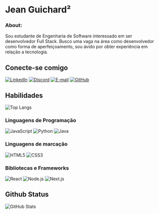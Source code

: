 # Jean Guichard²
### About:
Sou estudante de Engenharia de Software interessado em ser desenvolvedor Full Stack. Busco uma vaga na área como desenvolvedor como forma de aperfeiçoamento, sou ávido por obter experiência em relação a tecnologia.

## Conecte-se comigo
[![LinkedIn](https://img.shields.io/badge/LinkedIn-000?style=for-the-badge&logo=linkedin&logoColor=0E76A8)](https://www.linkedin.com/in/jean-charles-guichardx2/) [![Discord](https://img.shields.io/badge/Discord-000?style=for-the-badge&logo=discord)](https://www.discord.com/in/guichard_2/) [![E-mail](https://img.shields.io/badge/Email-000?style=for-the-badge&logo=Gmail)](https://mail.google.com/mail/u/1/?ogbl#inbox?compose=new) [![GitHub](https://img.shields.io/badge/Github-000?style=for-the-badge&logo=github)](https://github.com/Guichardx2)

## Habilidades
![Top Langs](https://github-readme-stats-git-masterrstaa-rickstaa.vercel.app/api/top-langs/?username=Guichardx2&bg_color=000&border_color=30A3DC&title_color=E94D5F&text_color=FFF)

### Linguagens de Programação
![JavaScript](https://img.shields.io/badge/JavaScript-000?style=for-the-badge&logo=javascript) ![Python](https://img.shields.io/badge/Python-000?style=for-the-badge&logo=python) ![Java](https://img.shields.io/badge/Java-000?style=for-the-badge&logo=Java)

### Linguagens de marcação
![HTML5](https://img.shields.io/badge/HTML5-000?style=for-the-badge&logo=html5) ![CSS3](https://img.shields.io/badge/CSS3-000?style=for-the-badge&logo=css3&logoColor=264CE4)

### Bibliotecas e Frameworks
![React](https://img.shields.io/badge/React-000?style=for-the-badge&logo=react) ![Node.js](https://img.shields.io/badge/Node.js-000?style=for-the-badge&logo=node.js) ![Next.js](https://img.shields.io/badge/Next.js-000?style=for-the-badge&logo=next.js)

## Github Status
![GitHub Stats](https://github-readme-stats.vercel.app/api?username=Guichardx2&theme=transparent&bg_color=000&border_color=30A3DC&show_icons=true&icon_color=30A3DC&title_color=E94D5F&text_color=FFF)
